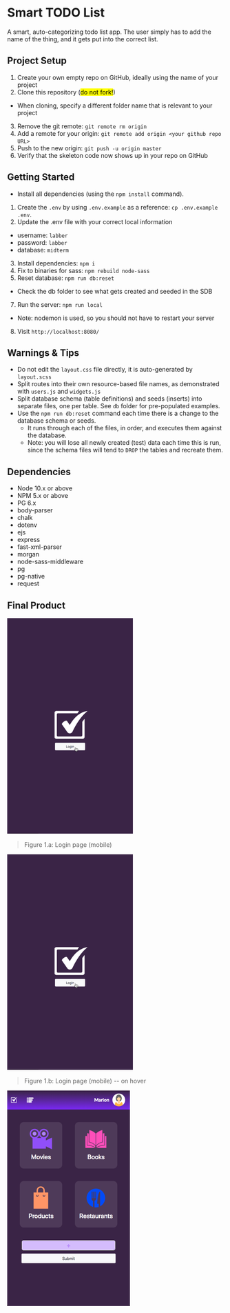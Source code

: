 # Smart TODO List

A smart, auto-categorizing todo list app. The user simply has to add the name of the thing, and it gets put into the correct list.

## Project Setup

1. Create your own empty repo on GitHub, ideally using the name of your project
2. Clone this repository (<mark>do not fork!</mark>)

- When cloning, specify a different folder name that is relevant to your project

3. Remove the git remote: `git remote rm origin`
4. Add a remote for your origin: `git remote add origin <your github repo URL>`
5. Push to the new origin: `git push -u origin master`
6. Verify that the skeleton code now shows up in your repo on GitHub

## Getting Started

- Install all dependencies (using the `npm install` command).

1. Create the `.env` by using `.env.example` as a reference: `cp .env.example .env`.
2. Update the .env file with your correct local information

- username: `labber`
- password: `labber`
- database: `midterm`

3. Install dependencies: `npm i`
4. Fix to binaries for sass: `npm rebuild node-sass`
5. Reset database: `npm run db:reset`

- Check the db folder to see what gets created and seeded in the SDB

7. Run the server: `npm run local`

- Note: nodemon is used, so you should not have to restart your server

8. Visit `http://localhost:8080/`

## Warnings & Tips

- Do not edit the `layout.css` file directly, it is auto-generated by `layout.scss`
- Split routes into their own resource-based file names, as demonstrated with `users.js` and `widgets.js`
- Split database schema (table definitions) and seeds (inserts) into separate files, one per table. See `db` folder for pre-populated examples.
- Use the `npm run db:reset` command each time there is a change to the database schema or seeds.
  - It runs through each of the files, in order, and executes them against the database.
  - Note: you will lose all newly created (test) data each time this is run, since the schema files will tend to `DROP` the tables and recreate them.

## Dependencies

- Node 10.x or above
- NPM 5.x or above
- PG 6.x
- body-parser
- chalk
- dotenv
- ejs
- express
- fast-xml-parser
- morgan
- node-sass-middleware
- pg
- pg-native
- request

## Final Product

!["Screenshot of login page - mobile"](https://github.com/webtech-pmp/midterm_todo_list/blob/master/docs/Login-page-on-hover-Mobile-500H.png)

> Figure 1.a: Login page (mobile)

!["Screenshot of login page - mobile -- on hover"](https://github.com/webtech-pmp/midterm_todo_list/blob/master/docs/Login-page-on-hover-Mobile-500H.png)

> Figure 1.b: Login page (mobile) -- on hover

!["Screenshot of login page - mobile -- on hover"](https://github.com/webtech-pmp/midterm_todo_list/blob/master/docs/Home-page-Mobile-500H.png)


